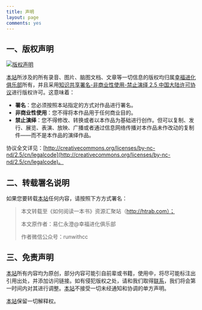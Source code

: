 ```yaml
---
title: 声明
layout: page
comments: yes
---
```


## 一、版权声明

[![版权声明](http://i.creativecommons.org/l/by-nc-nd/2.5/cn/88x31.png)](http://creativecommons.org/licenses/by-nc-nd/2.5/cn/)

[本站](http://htrab.com)所涉及的所有录音、图片、脑图文档、文章等一切信息的版权均归属[幸福进化俱乐部](http://upwith.me)所有，并且采用[知识共享署名-非商业性使用-禁止演绎 2.5 中国大陆许可协议](http://creativecommons.org/licenses/by-nc-nd/2.5/cn/)进行版权许可。这意味着：

- **署名**：您必须按照本站指定的方式对作品进行署名。
- **非商业性使用**：您不得将本作品用于任何商业目的。
- **禁止演绎**：您不得修改、转换或者以本作品为基础进行创作。但可以复制、发行、展览、表演、放映、广播或者通过信息网络传播对本作品未作改动的复制件——而不是本作品的演绎作品。

协议全文详见：[http://creativecommons.org/licenses/by-nc-nd/2.5/cn/legalcode](http://creativecommons.org/licenses/by-nc-nd/2.5/cn/legalcode)。

## 二、转载署名说明

如果您要转载[本站](http://htrab.com)任何内容，请按照下方方式署名：

> 本文转载至《如何阅读一本书》资源汇聚站（http://htrab.com）；
>
> 本文原作者：易仁永澄@幸福进化俱乐部
>
> 作者微信公众号：runwithcc

## 三、免责声明

[本站](http://htrab.com)所有内容均为原创，部分内容可能引自前辈或书籍，使用中，将尽可能标注出引用出处，并添加访问链接。如有侵犯版权之处，请和我们取得[联系](http://htrab.com/contract/)，我们将会第一时间内对其进行调整。[本站](http://htrab.com)不接受一切未经通知和协调的单方声明。

[本站](http://htrab.com)保留一切解释权。